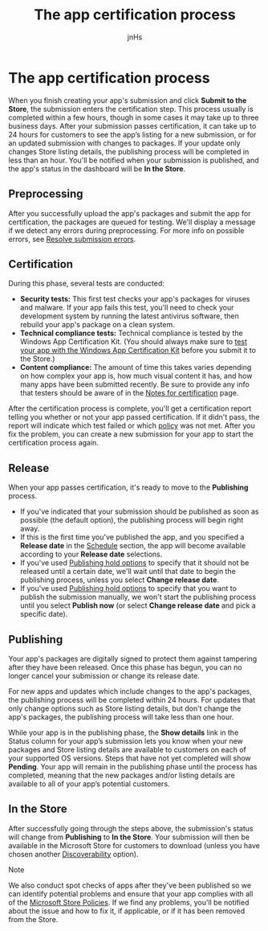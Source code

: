 ﻿---
author: jnHs
Description: When you finish creating your app's submission and click Submit to the Store, the submission enters the certification step.
title: The app certification process
ms.assetid: 0DCB4344-224D-4E5A-899F-FF7A89F23DBC
ms.author: wdg-dev-content
ms.date: 07/02/2018
ms.topic: article


keywords: windows 10, uwp, publishing, preprocessing, certification, release, pending, submit, publish, status, time
ms.localizationpriority: medium
---

# The app certification process

When you finish creating your app's submission and click **Submit to the Store**, the submission enters the certification step. This process usually is completed within a few hours, though in some cases it may take up to three business days. After your submission passes certification, it can take up to 24 hours for customers to see the app’s listing for a new submission, or for an updated submission with changes to packages. If your update only changes Store listing details, the publishing process will be completed in less than an hour.  You'll be notified when your submission is published, and the app's status in the dashboard will be **In the Store**.

## Preprocessing

After you successfully upload the app's packages and submit the app for certification, the packages are queued for testing. We'll display a message if we detect any errors during preprocessing. For more info on possible errors, see [Resolve submission errors](resolve-submission-errors.md).

## Certification

During this phase, several tests are conducted:

-   **Security tests:** This first test checks your app's packages for viruses and malware. If your app fails this test, you'll need to check your development system by running the latest antivirus software, then rebuild your app's package on a clean system.
-   **Technical compliance tests:** Technical compliance is tested by the Windows App Certification Kit. (You should always make sure to [test your app with the Windows App Certification Kit](../debug-test-perf/windows-app-certification-kit.md) before you submit it to the Store.)
-   **Content compliance:** The amount of time this takes varies depending on how complex your app is, how much visual content it has, and how many apps have been submitted recently. Be sure to provide any info that testers should be aware of in the [Notes for certification](notes-for-certification.md) page.

After the certification process is complete, you'll get a certification report telling you whether or not your app passed certification. If it didn't pass, the report will indicate which test failed or which [policy](https://docs.microsoft.com/legal/windows/agreements/store-policies) was not met. After you fix the problem, you can create a new submission for your app to start the certification process again.

## Release

When your app passes certification, it's ready to move to the **Publishing** process.

- If you've indicated that your submission should be published as soon as possible (the default option), the publishing process will begin right away.
- If this is the first time you've published the app, and you specified a **Release date** in the [Schedule](configure-precise-release-scheduling.md#release) section, the app will become available according to your **Release date** selections.
- If you've used [Publishing hold options](manage-submission-options.md#publishing-hold-options) to specify that it should not be released until a certain date, we'll wait until that date to begin the publishing process, unless you select **Change release date**.
- If you've used [Publishing hold options](manage-submission-options.md#publishing-hold-options) to specify that you want to publish the submission manually, we won't start the publishing process until you select **Publish now** (or select **Change release date** and pick a specific date).


## Publishing

Your app's packages are digitally signed to protect them against tampering after they have been released. Once this phase has begun, you can no longer cancel your submission or change its release date.

For new apps and updates which include changes to the app's packages, the publishing process will be completed within 24 hours. For updates that only change options such as Store listing details, but don't change the app's packages, the publishing process will take less than one hour.

While your app is in the publishing phase, the **Show details** link in the Status column for your app’s submission lets you know when your new packages and Store listing details are available to customers on each of your supported OS versions. Steps that have not yet completed will show **Pending**. Your app will remain in the publishing phase until the process has completed, meaning that the new packages and/or listing details are available to all of your app’s potential customers.

## In the Store 

After successfully going through the steps above, the submission's status will change from **Publishing** to **In the Store**. Your submission will then be available in the Microsoft Store for customers to download (unless you have chosen another [Discoverability](choose-visibility-options.md#discoverability) option). 

> [!NOTE]
> We also conduct spot checks of apps after they've been published so we can identify potential problems and ensure that your app complies with all of the [Microsoft Store Policies](https://docs.microsoft.com/legal/windows/agreements/store-policies). If we find any problems, you'll be notified about the issue and how to fix it, if applicable, or if it has been removed from the Store.

 

 

 




